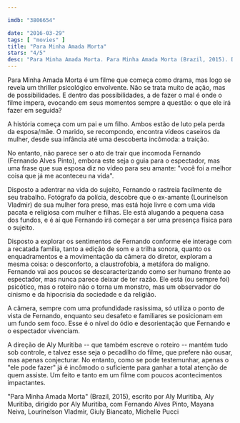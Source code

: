 ```yaml
---

imdb: "3806654"

date: "2016-03-29"
tags: [ "movies" ]
title: "Para Minha Amada Morta"
stars: "4/5"
desc: "Para Minha Amada Morta. Para Minha Amada Morta (Brazil, 2015). Dirigido por Aly Muritiba. Escrito por Aly Muritiba, Aly Muritiba. Com Fernando Alves Pinto, Mayana Neiva, Lourinelson Vladmir, Giuly Biancato, Michelle Pucci, Vinicius Sabbag. Crítica escrita para o site CinemAqui."
---
```

Para Minha Amada Morta é um filme que começa como drama, mas logo se revela um thriller psicológico envolvente. Não se trata muito de ação, mas de possibilidades. E dentro das possibilidades, a de fazer o mal é onde o filme impera, evocando em seus momentos sempre a questão: o que ele irá fazer em seguida?

A história começa com um pai e um filho. Ambos estão de luto pela perda da esposa/mãe. O marido, se recompondo, encontra vídeos caseiros da mulher, desde sua infância até uma descoberta incômoda: a traição.

No entanto, não parece ser o ato de trair que incomoda Fernando (Fernando Alves Pinto), embora este seja o guia para o espectador, mas uma frase que sua esposa diz no vídeo para seu amante: "você foi a melhor coisa que já me aconteceu na vida".

Disposto a adentrar na vida do sujeito, Fernando o rastreia facilmente de seu trabalho. Fotógrafo da polícia, descobre que o ex-amante (Lourinelson Vladmir) de sua mulher fora preso, mas está hoje livre e com uma vida pacata e religiosa com mulher e filhas.  Ele está alugando a pequena casa dos fundos, e é aí que Fernando irá começar a ser uma presença física para o sujeito.

Disposto a explorar os sentimentos de Fernando conforme ele interage com a recatada família, tanto a edição de som e a trilha sonora, quanto os enquadramentos e a movimentação da câmera do diretor, exploram a mesma coisa: o desconforto, a claustrofobia, a metáfora do maligno. Fernando vai aos poucos se descaracterizando como ser humano frente ao espectador, mas nunca parece deixar de ter razão. Ele está (ou sempre foi) psicótico, mas o roteiro não o torna um monstro, mas um observador do cinismo e da hipocrisia da sociedade e da religião.

A câmera, sempre com uma profundidade rasíssima, só utiliza o ponto de vista de Fernando, enquanto seu desafeto e familiares se posicionam em um fundo sem foco. Esse é o nível do ódio e desorientação que Fernando e o espectador vivenciam.

A direção de Aly Muritiba -- que também escreve o roteiro -- mantém tudo sob controle, e talvez esse seja o pecadilho do filme, que prefere não ousar, mas apenas conjecturar. No entanto, como se pode testemunhar, apenas o "ele pode fazer" já é incômodo o suficiente para ganhar a total atenção de quem assiste. Um feito e tanto em um filme com poucos acontecimentos impactantes.

"Para Minha Amada Morta" (Brazil, 2015), escrito por Aly Muritiba, Aly Muritiba, dirigido por Aly Muritiba, com Fernando Alves Pinto, Mayana Neiva, Lourinelson Vladmir, Giuly Biancato, Michelle Pucci


